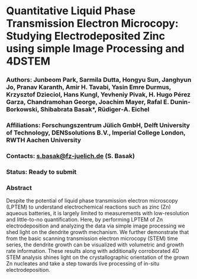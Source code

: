 # Quantitative Liquid Phase Transmission Electron Microcopy: Studying Electrodeposited Zinc using simple Image Processing and 4DSTEM

### Authors: Junbeom Park, Sarmila Dutta, Hongyu Sun, Janghyun Jo, Pranav Karanth, Amir H. Tavabi, Yasin Emre Durmus, Krzysztof Dzieciol, Hans Kungl, Yevheniy Pivak, H. Hugo Pérez Garza, Chandramohan George, Joachim Mayer, Rafal E. Dunin-Borkowski, Shibabrata Basak*, Rüdiger‑A. Eichel
### Affiliations: Forschungszentrum Jülich GmbH, Delft University of Technology, DENSsolutions B.V., Imperial College London, RWTH Aachen University

### Contacts: s.basak@fz-juelich.de (S. Basak)

### Status: Ready to submit

### Abstract
Despite the potential of liquid phase transmission electron microscopy (LPTEM) to understand electrochemical reactions such as zinc (Zn) aqueous batteries, it is largely limited to measurements with low-resolution and little-to-no quantification. Here, by performing LPTEM of Zn electrodeposition and analyzing the data via simple image processing we shed light on the dendrite growth mechanism. We further demonstrate that from the basic scanning transmission electron microcopy (STEM) time series, the dendrite growth can be visualized with volumetric and growth rate information. These results along with additionally corroborated 4D STEM analysis shines light on the crystallographic orientation of the grown Zn nucleates and take a step towards live processing of in-situ electrodeposition. 
